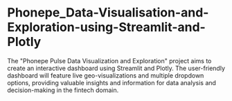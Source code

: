 # Phonepe_Data-Visualisation-and-Exploration-using-Streamlit-and-Plotly
The "Phonepe Pulse Data Visualization and Exploration" project aims to create an interactive dashboard using Streamlit and Plotly. The user-friendly dashboard will feature live geo-visualizations and multiple dropdown options, providing valuable insights and information for data analysis and decision-making in the fintech domain.
